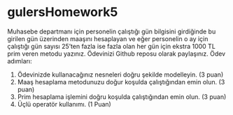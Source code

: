 # gulersHomework5
Muhasebe departmanı için personelin çalıştığı gün bilgisini girdiğinde bu girilen gün üzerinden maaşını
hesaplayan ve eğer personelin o ay için çalıştığı gün sayısı 25’ten fazla ise fazla olan her gün için ekstra 1000 TL
prim veren metodu yazınız. Ödevinizi Github reposu olarak paylaşınız.
Ödev adımları:
1. Ödevinizde kullanacağınız nesneleri doğru şekilde modelleyin. (3 puan)
2. Maaş hesaplama metodunuzu doğur koşulda çalıştığından emin olun. (3 puan)
3. Prim hesaplama işlemini doğru koşulda çalıştığından emin olun. (3 puan)
4. Üçlü operatör kullanımı. (1 Puan)
